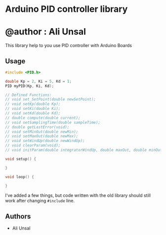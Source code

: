 # Arduino PID controller library
# @author : Ali Unsal 

This library help to you use PID controller with Arduino Boards
## Usage

```c++
#include <PID.h>

double Kp = 2, Ki = 5, Kd = 1;
PID myPID(Kp, Ki, Kd);

// Defined Functions: 
// void set_SetPoint(double newSetPoint);
// void setKp(double Kp);
// void setKi(double Ki);
// void setKd(double Kd);
// double compute(double current); 
// void setSamplingTime(double sampleTime);
// double getLastError(void);
// void setMinOut(double newMin);
// void setMaxOut(double newMax);
// void setWindUp(double newWindUp);
// void clearParam(void);
// void initParam(double integratorWindUp, double maxOut, double minOut);

void setup() {

}

void loop() {
  
}
```

I've added a few things, but code written with the old library should still work
after changing `#include` line.

## Authors

* Ali Unsal
